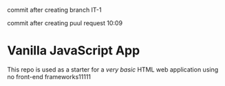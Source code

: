commit after creating branch IT-1

commit after creating puul request 10:09

# Vanilla JavaScript App

This repo is used as a starter for a _very basic_ HTML web application using no front-end frameworks11111